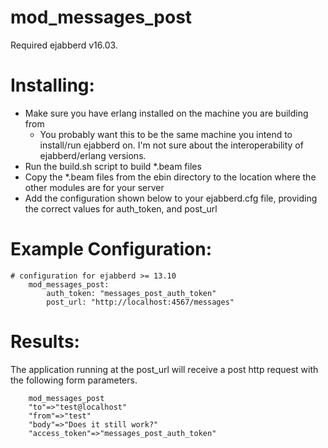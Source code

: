# mod_messages_post
Required ejabberd v16.03.

Installing:
==========

* Make sure you have erlang installed on the machine you are building from
  * You probably want this to be the same machine you intend to install/run ejabberd on. I'm not sure about the interoperability of ejabberd/erlang versions.
* Run the build.sh script to build *.beam files
* Copy the *.beam files from the ebin directory to the location where the other modules are for your server
* Add the configuration shown below to your ejabberd.cfg file, providing the correct values for auth\_token, and post\_url

Example Configuration:
=====================
    # configuration for ejabberd >= 13.10
		mod_messages_post:
			auth_token: "messages_post_auth_token"
			post_url: "http://localhost:4567/messages"

Results:
========

The application running at the post_url will receive a post http request with the following form parameters.

		mod_messages_post
		"to"=>"test@localhost"
		"from"=>"test"
		"body"=>"Does it still work?"
		"access_token"=>"messages_post_auth_token"
